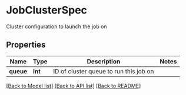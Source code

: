 # JobClusterSpec

Cluster configuration to launch the job on
## Properties
Name | Type | Description | Notes
------------ | ------------- | ------------- | -------------
**queue** | **int** | ID of cluster queue to run this job on | 

[[Back to Model list]](../README.md#documentation-for-models) [[Back to API list]](../README.md#documentation-for-api-endpoints) [[Back to README]](../README.md)


